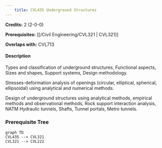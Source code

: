 ```yaml
---
    title: CVL435 Underground Structures
---
```

**Credits:** 2 (2-0-0)



**Prerequisites:** [[/Civil Engineering/CVL321 | CVL321]]

**Overlaps with:** CVL713

#### Description 
Types and classification of underground structures, Functional aspects, Sizes and shapes, Support systems, Design methodology.

Stresses-deformation analysis of openings (circular, elliptical, spherical, ellipsoidal) using analytical and numerical methods.

Design of underground structures using analytical methods, empirical methods and observational methods, Rock support interaction analysis, NATM Hydraulic tunnels, Shafts, Tunnel portals, Metro tunnels.

### Prerequisite Tree

```mermaid
graph TD
CVL435 --> CVL321
CVL321 --> CVL222
```